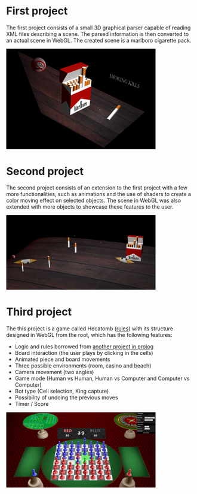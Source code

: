 # First project

The first project consists of a small 3D graphical parser capable of reading XML files describing a scene. The parsed information is then converted to an actual scene in WebGL. The created scene is a marlboro cigarette pack.

<img src="https://raw.githubusercontent.com/pedrovlmartins/WebGL-Projects-LAIG/master/project%201/imagem.PNG" alt="Drawing" style="width: 400px;"/>

# Second project

The second project consists of an extension to the first project with a few more functionalities, such as animations and the use of shaders to create a color moving effect on selected objects. The scene in WebGL was also extended with more objects to showcase these features to the user.

<img src="https://raw.githubusercontent.com/pedrovlmartins/WebGL-Projects-LAIG/master/project%202/imagem.JPG" alt="Drawing" style="width: 400px;"/>

# Third project

The this project is a game called Hecatomb ([rules](http://www.chessvariants.com/other.dir/hecatomb.html)) with its structure designed in WebGL from the root, which has the following features:
 * Logic and rules borrowed from [another project in prolog](https://github.com/pedrovlmartins/Hecatomb-Pinwheel-PLOG)
 * Board interaction (the user plays by clicking in the cells)
 * Animated piece and board movements
 * Three possible environments (room, casino and beach)
 * Camera movement (two angles)
 * Game mode (Human vs Human, Human vs Computer and Computer vs Computer)
 * Bot type (Cell selection, King capture)
 * Possibility of undoing the previous moves
 * Timer / Score

<img src="https://raw.githubusercontent.com/pedrovlmartins/WebGL-Projects-LAIG/master/project%203/imagem.png" alt="Drawing" style="width: 400px;"/>
